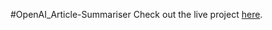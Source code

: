 #OpenAI_Article-Summariser
Check out the live project [here](https://aps-gpt-article-sumz.netlify.app/).

